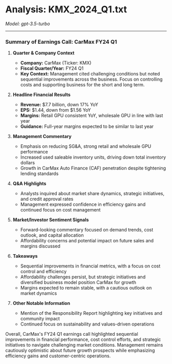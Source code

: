 # Analysis: KMX_2024_Q1.txt

*Model: gpt-3.5-turbo*

---

### Summary of Earnings Call: CarMax FY24 Q1

1. **Quarter & Company Context**
   - **Company:** CarMax (Ticker: KMX)
   - **Fiscal Quarter/Year:** FY24 Q1
   - **Key Context:** Management cited challenging conditions but noted sequential improvements across the business. Focus on controlling costs and supporting business for the short and long term.

2. **Headline Financial Results**
   - **Revenue:** $7.7 billion, down 17% YoY
   - **EPS:** $1.44, down from $1.56 YoY
   - **Margins:** Retail GPU consistent YoY, wholesale GPU in line with last year
   - **Guidance:** Full-year margins expected to be similar to last year

3. **Management Commentary**
   - Emphasis on reducing SG&A, strong retail and wholesale GPU performance
   - Increased used saleable inventory units, driving down total inventory dollars
   - Growth in CarMax Auto Finance (CAF) penetration despite tightening lending standards

4. **Q&A Highlights**
   - Analysts inquired about market share dynamics, strategic initiatives, and credit approval rates
   - Management expressed confidence in efficiency gains and continued focus on cost management

5. **Market/Investor Sentiment Signals**
   - Forward-looking commentary focused on demand trends, cost outlook, and capital allocation
   - Affordability concerns and potential impact on future sales and margins discussed

6. **Takeaways**
   - Sequential improvements in financial metrics, with a focus on cost control and efficiency
   - Affordability challenges persist, but strategic initiatives and diversified business model position CarMax for growth
   - Margins expected to remain stable, with a cautious outlook on market dynamics

7. **Other Notable Information**
   - Mention of the Responsibility Report highlighting key initiatives and community impact
   - Continued focus on sustainability and values-driven operations

Overall, CarMax's FY24 Q1 earnings call highlighted sequential improvements in financial performance, cost control efforts, and strategic initiatives to navigate challenging market conditions. Management remains cautiously optimistic about future growth prospects while emphasizing efficiency gains and customer-centric operations.